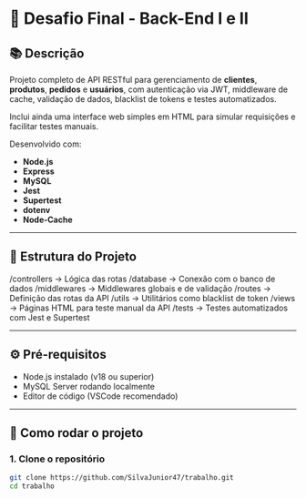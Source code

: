 # 🚀 Desafio Final - Back-End I e II

## 📚 Descrição

Projeto completo de API RESTful para gerenciamento de **clientes**, **produtos**, **pedidos** e **usuários**, com autenticação via JWT, middleware de cache, validação de dados, blacklist de tokens e testes automatizados.

Inclui ainda uma interface web simples em HTML para simular requisições e facilitar testes manuais.

Desenvolvido com:

- **Node.js**
- **Express**
- **MySQL**
- **Jest**
- **Supertest**
- **dotenv**
- **Node-Cache**

---

## 📁 Estrutura do Projeto

/controllers → Lógica das rotas
/database → Conexão com o banco de dados
/middlewares → Middlewares globais e de validação
/routes → Definição das rotas da API
/utils → Utilitários como blacklist de token
/views → Páginas HTML para teste manual da API
/tests → Testes automatizados com Jest e Supertest

---

## ⚙️ Pré-requisitos

- Node.js instalado (v18 ou superior)
- MySQL Server rodando localmente
- Editor de código (VSCode recomendado)

---

## 🧪 Como rodar o projeto

### 1. Clone o repositório

```bash
git clone https://github.com/SilvaJunior47/trabalho.git
cd trabalho